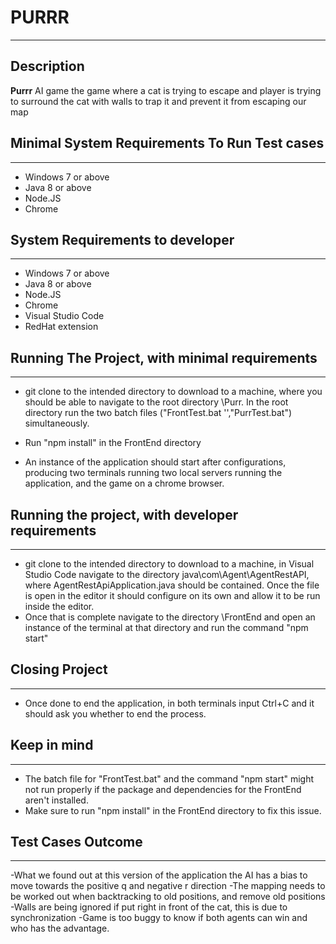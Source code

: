 # PURRR
---
## Description
**Purrr** AI game the game where a cat is trying to escape and player is trying to surround the cat with walls to trap it and prevent it from escaping our map

## Minimal System Requirements To Run Test cases
---
- Windows 7 or above
- Java 8 or above 
- Node.JS
- Chrome

## System Requirements to developer
---
- Windows 7 or above
- Java 8 or above 
- Node.JS
- Chrome
- Visual Studio Code
- RedHat extension 

## Running The Project, with minimal requirements
---
- git clone to the intended directory to download to a machine, where you should be able to navigate to the root directory \Purr. In the root directory run the two batch files ("FrontTest.bat '',"PurrTest.bat") simultaneously. 

- Run "npm install" in the FrontEnd directory

- An instance of the application should start after configurations, producing two terminals running two local servers running the application, and the game on a chrome browser.


## Running the project, with developer requirements
---
- git clone to the intended directory to download to a machine, in Visual Studio Code navigate to the directory java\com\Agent\AgentRestAPI, where AgentRestApiApplication.java should be contained. Once the file is open in the editor it should configure on its own and allow it to be run inside the editor.
- Once that is complete navigate to the directory \FrontEnd and open an instance of the terminal at that directory and run the command "npm start"

## Closing Project
---
 - Once done to end the application, in both terminals input Ctrl+C and it should ask you whether to end the process.
 
## Keep in mind
---
- The batch file for "FrontTest.bat" and the command "npm start" might not run properly if the package and dependencies for the FrontEnd aren't installed.
- Make sure to run "npm install" in the FrontEnd directory to fix this issue.

## Test Cases Outcome
---
-What we found out at this version of the application the AI has a bias to move towards the positive q and negative r direction
-The mapping needs to be worked out when backtracking to old positions, and remove old positions
-Walls are being ignored if put right in front of the cat, this is due to synchronization
-Game is too buggy to know if both agents can win and who has the advantage.


